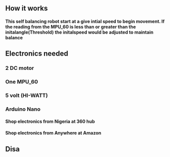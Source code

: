 ## How it works

#### This self balancing robot start at a give intial speed to begin movement. If the reading from the MPU_60 is less than or greater than the initalangle(Threshold) the initalspeed would be adjusted to maintain balance

## Electronics needed

### 2 DC motor

### One MPU_60

### 5 volt (HI-WATT)

### Arduino Nano

#### Shop electronics from Nigeria at 360 hub

#### Shop electronics from Anywhere at Amazon

## Disa
